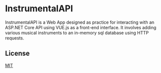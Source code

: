 # InstrumentalAPI

InstrumentalAPI is a Web App designed as practice for interacting with an ASP.NET Core API using VUE.js as a front-end interface.  It involves adding various musical instruments to an in-memory sql database using HTTP requests.

## License

[MIT](LICENSE)
